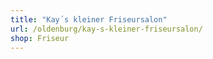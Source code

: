 ```yaml
---
title: "Kay´s kleiner Friseursalon"
url: /oldenburg/kay-s-kleiner-friseursalon/
shop: Friseur
---
```

